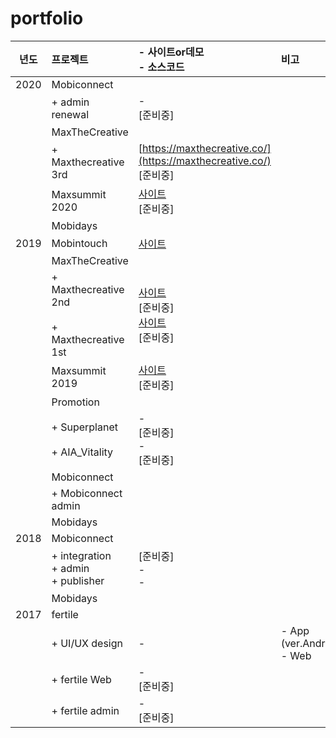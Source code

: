 # portfolio

| 년도  | 프로젝트 | - 사이트or데모 <br>- 소스코드 | 비고 |
|:-----:|:--------|:--------|:--------|
|2020   |Mobiconnect       |
|       |  + admin renewal | -<br>[준비중] |
|       |MaxTheCreative    |
|       |  + Maxthecreative 3rd | [https://maxthecreative.co/](https://maxthecreative.co/) <br>[준비중] | 
|       |Maxsummit 2020    | [사이트](https://maxsummit.co/)<br>[준비중] | 
|       |Mobidays    |
|2019   |Mobintouch  | [사이트](https://mobintouch.co.kr/)<br>| 
|       |MaxTheCreative    | 
|       |  + Maxthecreative 2nd <br/><br> + Maxthecreative 1st | [사이트](https://maxthecreative.co/2019/2nd)<br>[준비중] <br/> [사이트](https://maxthecreative.co/2019/1st)<br>[준비중] | 
|       |Maxsummit 2019    | [사이트](https://maxsummit.co/2019/)<br>[준비중] |
|       |Promotion    |
|       |+ Superplanet  <br/><br/> + AIA_Vitality  | -<br>[준비중] <br/> -<br>[준비중] |
|       |Mobiconnect    |
|       |+ Mobiconnect admin    | 
|       |Mobidays    | 
|2018   |Mobiconnect  |
|       |  + integration <br/> + admin <br/> + publisher | [준비중] <br> - <br> - | 
|       |Mobidays    |
|2017   |fertile  |
|       |  + UI/UX design  | - | - App (ver.Android)<br/> - Web |
|       |  + fertile Web  | -<br>[준비중] |
|       |  + fertile admin | -<br>[준비중] |

  

